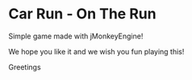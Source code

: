 
# Car Run - On The Run	
Simple game made with jMonkeyEngine!	
	
We hope you like it and we wish you fun playing this!	

Greetings
